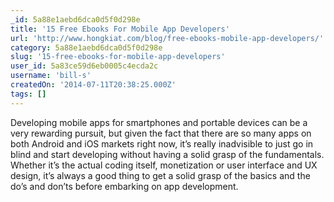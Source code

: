 ```yaml
---
_id: 5a88e1aebd6dca0d5f0d298e
title: '15 Free Ebooks For Mobile App Developers'
url: 'http://www.hongkiat.com/blog/free-ebooks-mobile-app-developers/'
category: 5a88e1aebd6dca0d5f0d298e
slug: '15-free-ebooks-for-mobile-app-developers'
user_id: 5a83ce59d6eb0005c4ecda2c
username: 'bill-s'
createdOn: '2014-07-11T20:38:25.000Z'
tags: []
---
```


Developing mobile apps for smartphones and portable devices can be a very rewarding pursuit, but given the fact that there are so many apps on both Android and iOS markets right now, it’s really inadvisible to just go in blind and start developing without having a solid grasp of the fundamentals. Whether it’s the actual coding itself, monetization or user interface and UX design, it’s always a good thing to get a solid grasp of the basics and the do’s and don’ts before embarking on app development.
